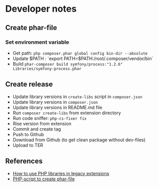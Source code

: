 # Developer notes

## Create phar-file

### Set environment variable
- Get path: `php composer.phar global config bin-dir --absolute`
- Update $PATH : `export PATH=$PATH:/root/.composer/vendor/bin`
- Build `phar-composer build symfony/process:"1.2.6" Libraries/symfony-process.phar`

## Create release
- Update library versions in `create-libs` script in `composer.json`
- Update library versions in `composer.json`
- Update library versions in README.md file
- Run `composer create-libs` from extension directory
- Run code sniffer: `php-cs-fixer fix`
- Rise version from extension
- Commit and create tag
- Push to Github
- Download from Github (to get clean package without dev-files)
- Upload to TER

## References

- [How to use PHP libraries in legacy extensions](https://insight.helhum.io/post/148112375750/how-to-use-php-libraries-in-legacy-extensions)
- [PHP-script to create phar-file](https://odan.github.io/2017/08/16/create-a-php-phar-file.html)
